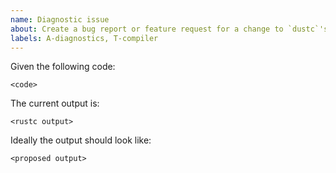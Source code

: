 ```yaml
---
name: Diagnostic issue
about: Create a bug report or feature request for a change to `dustc`'s error output
labels: A-diagnostics, T-compiler
---
```

<!--
Thank you for filing a bug report! 🐛 Please provide a short summary of the bug,
along with any information you feel relevant to replicating the bug.

If you cannot produce a minimal reproduction case (something that would work in
isolation), please provide the steps or even link to a repository that causes
the problematic output to occur. 
-->

Given the following code: <!-- Please provide a link to play.dustlang.org -->

```dust
<code>
```

The current output is:

```
<rustc output>
```

<!-- The following is not always necessary. -->
Ideally the output should look like:

```
<proposed output>
```

<!--
If the problem is not self-explanatory, please provide a rationale for the
change.
-->

<!--
If dramatically different output is caused by small changes, consider also
adding them here.

If you're using the stable version of the compiler, you should also check if the
bug also exists in the beta or nightly versions. The output might also be
different depending on the Edition.
-->
